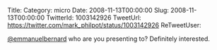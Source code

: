 Title: 
Category: micro
Date: 2008-11-13T00:00:00
Slug: 2008-11-13T00:00:00
TwitterId: 1003142926
TweetUrl: https://twitter.com/mark_philpot/status/1003142926
ReTweetUser: 

[@emmanuelbernard](https://twitter.com/emmanuelbernard) who are you presenting to?  Definitely interested.